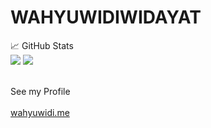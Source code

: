 # WAHYUWIDIWIDAYAT
📈 GitHub Stats
<br/>
<img src="https://github-readme-stats.vercel.app/api?username=wahyuwidiwidayat&count_private=true&theme=vue-dark">
<img src="https://github-readme-stats.vercel.app/api/top-langs/?username=wahyuwidiwidayat&theme=vue-dark">
<br/>

<br/>
See my Profile
<br/>
<br/><a href="http://wahyuwidi.me">wahyuwidi.me</a><br/>
